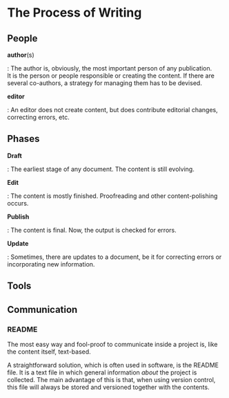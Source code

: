# The Process of Writing



## People

**author**(s)

:   The author is, obviously, the most important person of any publication. \
    It is the person or people responsible or creating the content.
    If there are several co-authors, a strategy for managing them has to be devised.


**editor**

:   An editor does not create content, but does contribute editorial changes, correcting errors, etc.


## Phases

**Draft**

:   The earliest stage of any document. The content is still evolving.


**Edit**

:   The content is mostly finished. Proofreading and other content-polishing occurs.


**Publish**

:   The content is final. Now, the output is checked for errors.


**Update** 

:   Sometimes, there are updates to a document, be it for correcting errors or incorporating new information.


## Tools


## Communication


### README

The most easy way and fool-proof to communicate inside a project is, 
like the content itself, text-based.

A straightforward solution, which is often used in software, is the README file. It is a text file in which general information *about* the project is collected. 
The main advantage of this is that, when using version control, this file will always be stored and versioned together with the contents.
